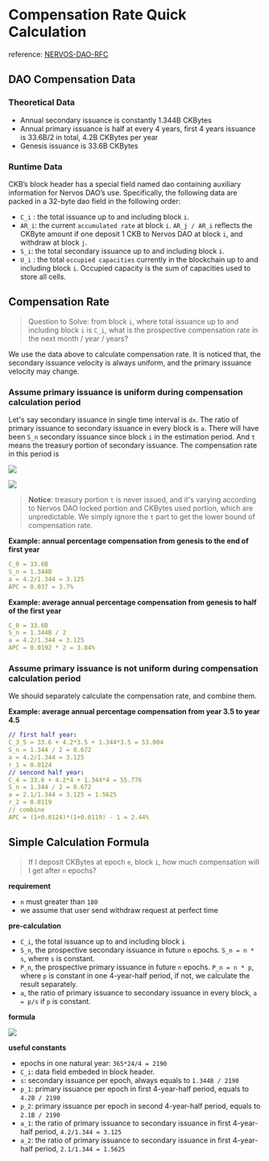 # Compensation Rate Quick Calculation

reference: [NERVOS-DAO-RFC](https://github.com/nervosnetwork/rfcs/blob/2aa14e142397570778f300468de2bb427e485507/rfcs/0000-dao-deposit-withdraw/0000-dao-deposit-withdraw.md)

## DAO Compensation Data

### Theoretical Data

- Annual secondary issuance is constantly 1.344B CKBytes
- Annual primary issuance is half at every 4 years, first 4 years issuance is 33.6B/2 in total, 4.2B CKBytes per year
- Genesis issuance is 33.6B CKBytes

### Runtime Data

CKB’s block header has a special field named dao containing auxiliary information for Nervos DAO’s use. Specifically, the following data are packed in a 32-byte dao field in the following order:

- `C_i` : the total issuance up to and including block `i`.
- `AR_i`: the current `accumulated rate` at block `i`. `AR_j / AR_i` reflects the CKByte amount if one deposit 1 CKB to Nervos DAO at block `i`, and withdraw at block `j`.
- `S_i`: the total secondary issuance up to and including block `i`.
- `U_i` : the total `occupied capacities` currently in the blockchain up to and including block `i`. Occupied capacity is the sum of capacities used to store all cells.

## Compensation Rate

> Question to Solve: from block `i`, where total issuance up to and including block `i` is `C_i`, what is the prospective compensation rate in the next month / year / years?

We use the data above to calculate compensation rate. It is noticed that, the secondary issuance velocity is always uniform, and the primary issuance velocity may change.

### Assume primary issuance is uniform during compensation calculation period

Let's say secondary issuance in single time interval is `dx`. The ratio of primary issuance to secondary issuance in every block is `a`. There will have been `S_n` secondary issuance since block `i` in the estimation period. And `t` means the treasury portion of secondary issuance. The compensation rate in this period is

![](http://latex.codecogs.com/gif.latex?rate=\\prod^{S_n}\\left(1+\\frac{dx}{C_i+(\\alpha+1)x-t}\\right)-1\\approx\\int_{0}^{S_n}\\frac{dx}{C_i+(\\alpha+1)x-t}\\approx\\int_{0}^{S_n}\\frac{dx}{C_i+(\\alpha+1)x})

![](http://latex.codecogs.com/gif.latex?rate_{lowbound}=\\frac{\\ln{((\\alpha+1)S_n+C_i)}-\\ln{C_i}}{(\\alpha+1)})

> **Notice**: treasury portion `t` is never issued, and it's varying according to Nervos DAO locked portion and CKBytes used portion, which are unpredictable. We simply ignore the `t` part to get the lower bound of compensation rate.

**Example: annual percentage compensation from genesis to the end of first year**
```yml
C_0 = 33.6B
S_n = 1.344B
a = 4.2/1.344 = 3.125
APC = 0.037 = 3.7%
```

**Example: average annual percentage compensation from genesis to half of the first year**
```yml
C_0 = 33.6B
S_n = 1.344B / 2
a = 4.2/1.344 = 3.125
APC = 0.0192 * 2 = 3.84%
```

### Assume primary issuance is not uniform during compensation calculation period

We should separately calculate the compensation rate, and combine them.

**Example: average annual percentage compensation from year 3.5 to year 4.5**
```yml
// first half year:
C_3_5 = 33.6 + 4.2*3.5 + 1.344*3.5 = 53.004
S_n = 1.344 / 2 = 0.672
a = 4.2/1.344 = 3.125
r_1 = 0.0124
// sencond half year:
C_4 = 33.6 + 4.2*4 + 1.344*4 = 55.776
S_n = 1.344 / 2 = 0.672
a = 2.1/1.344 = 3.125 = 1.5625
r_2 = 0.0119
// combine
APC = (1+0.0124)*(1+0.0119) - 1 = 2.44%
```

## Simple Calculation Formula
> If I deposit CKBytes at epoch `e`, block `i`, how much compensation will I get after `n` epochs?

**requirement**
- `n` must greater than `180`
- we assume that user send withdraw request at perfect time

**pre-calculation**
- `C_i`, the total issuance up to and including block `i`
- `S_n`, the prospective secondary issuance in future `n` epochs. `S_n = n * s`, where `s` is constant.
- `P_n`, the prospective primary issuance in future `n` epochs. `P_n = n * p`, where `p` is constant in one 4-year-half period, if not, we calculate the result separately.
- `a`, the ratio of primary issuance to secondary issuance in every block, `a = p/s` if `p` is constant.

**formula**

![](http://latex.codecogs.com/gif.latex?rate=\\frac{1}{\\alpha+1}\\ln{\\left(1+\\frac{(\\alpha+1)s}{C_i}\\cdot%20n\\right)})

**useful constants**
- epochs in one natural year: `365*24/4 = 2190`
- `C_i`: data field embeded in block header.
- `s`: secondary issuance per epoch, always equals to `1.344B / 2190`
- `p_1`: primary issuance per epoch in first 4-year-half period, equals to `4.2B / 2190`
- `p_2`: primary issuance per epoch in second 4-year-half period, equals to `2.1B / 2190`
- `a_1`: the ratio of primary issuance to secondary issuance in first 4-year-half period, `4.2/1.344 = 3.125`
- `a_2`: the ratio of primary issuance to secondary issuance in first 4-year-half period, `2.1/1.344 = 1.5625`

